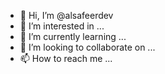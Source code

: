 - 👋 Hi, I’m @alsafeerdev
- 👀 I’m interested in ...
- 🌱 I’m currently learning ...
- 💞️ I’m looking to collaborate on ...
- 📫 How to reach me ...

<!---
alsafeerdev/alsafeerdev is a ✨ special ✨ repository because its `README.md` (this file) appears on your GitHub profile.
You can click the Preview link to take a look at your changes.
--->

